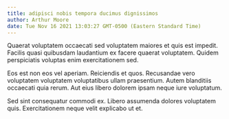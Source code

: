 ```yaml
---
title: adipisci nobis tempora ducimus dignissimos
author: Arthur Moore
date: Tue Nov 16 2021 13:03:27 GMT-0500 (Eastern Standard Time)
---
```

Quaerat voluptatem occaecati sed voluptatem maiores et quis est impedit. Facilis quasi quibusdam laudantium ex facere quaerat voluptatem. Quidem perspiciatis voluptas enim exercitationem sed.

 Eos est non eos vel aperiam. Reiciendis et quos. Recusandae vero voluptatem voluptatem voluptatibus ullam praesentium. Autem blanditiis occaecati quia rerum. Aut eius libero dolorem ipsam neque iure voluptatum.

 Sed sint consequatur commodi ex. Libero assumenda dolores voluptatem quis. Exercitationem neque velit explicabo ut et.